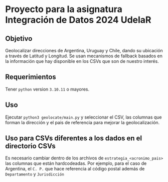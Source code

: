 # Proyecto para la asignatura Integración de Datos 2024 UdelaR
## Objetivo
Geolocalizar direcciones de Argentina, Uruguay y Chile, dando su ubicación a través de Latitud y Longitud.
Se usan mecanismos de fallback basados en la información que hay disponible en los CSVs que son de nuestro interés.

## Requerimientos
Tener `python` version `3.10.11` o mayores.

## Uso
Ejecutar `python3 geolocate/main.py` y seleccionar el CSV, las columnas que forman la dirección y el pais de referencia para mejorar la geolocalización.

## Uso para CSVs diferentes a los dados en el directorio CSVs
Es necesario cambiar dentro de los archivos de `estrategia_<acronimo_pais>` las columnas que están hardcodeadas. Por ejemplo, para el caso de Argentina, el `C. P.` que hace referencia al código postal además de `Departamento` y `Jurisdicción`
